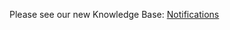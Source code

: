 Please see our new Knowledge Base: [Notifications](https://support.emby.media/support/solutions/articles/44001159719-notifications)